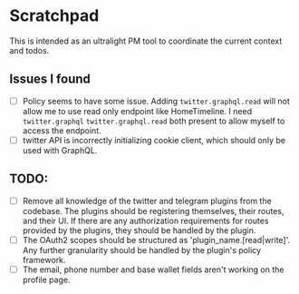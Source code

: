 # Scratchpad

This is intended as an ultralight PM tool to coordinate the current context and todos.

## Issues I found

- [ ] Policy seems to have some issue. Adding `twitter.graphql.read` will not allow me to use read only endpoint like HomeTimeline. I need `twitter.graphql` `twitter.graphql.read` both present to allow myself to access the endpoint.
- [ ] twitter API is incorrectly initializing cookie client, which should only be used with GraphQL.

## TODO:

- [ ] Remove all knowledge of the twitter and telegram plugins from the codebase. The plugins should be registering themselves, their routes, and their UI. If there are any authorization requirements for routes provided by the plugins, they should be handled by the plugin.
- [ ] The OAuth2 scopes should be structured as 'plugin_name.[read|write]'. Any further granularity should be handled by the plugin's policy framework.
- [ ] The email, phone number and base wallet fields aren't working on the profile page.

